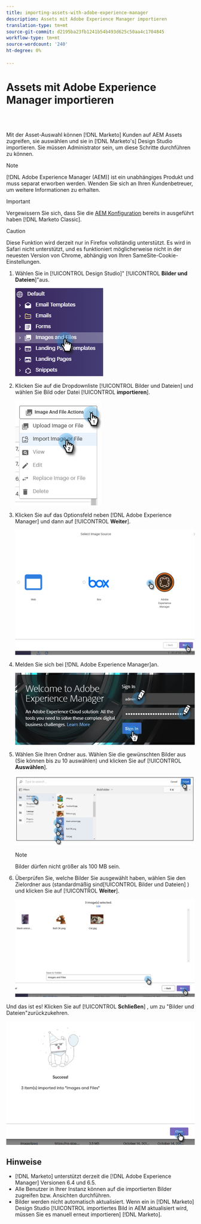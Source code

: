 ```yaml
---
title: importing-assets-with-adobe-experience-manager
description: Assets mit Adobe Experience Manager importieren
translation-type: tm+mt
source-git-commit: d2195ba23fb1241b54b493d625c50aa4c1704845
workflow-type: tm+mt
source-wordcount: '240'
ht-degree: 0%

---
```



# Assets mit Adobe Experience Manager importieren

<br> 

Mit der Asset-Auswahl können [!DNL Marketo] Kunden auf AEM Assets zugreifen, sie auswählen und sie in [!DNL Marketo's] Design Studio importieren. Sie müssen Administrator sein, um diese Schritte durchführen zu können.

>[!NOTE]
>[!DNL Adobe Experience Manager (AEM)] ist ein unabhängiges Produkt und muss separat erworben werden. Wenden Sie sich an Ihren Kundenbetreuer, um weitere Informationen zu erhalten.

>[!IMPORTANT]
>Vergewissern Sie sich, dass Sie die [AEM Konfiguration](https://docs.marketo.com/x/FwPLAQ) bereits in ausgeführt haben [!DNL Marketo Classic].

>[!CAUTION]
>
>Diese Funktion wird derzeit nur in Firefox vollständig unterstützt. Es wird in Safari nicht unterstützt, und es funktioniert möglicherweise nicht in der neuesten Version von Chrome, abhängig von Ihren SameSite-Cookie-Einstellungen.

1. Wählen Sie in [!UICONTROL Design Studio]&quot; [!UICONTROL **Bilder und Dateien**]&quot;aus.

   ![Bild eins](/help/sky/assets/design-studio/importing-assets-with-adobe-experience-manager/importing-assets-with-adobe-experience-manager-1.png)

1. Klicken Sie auf die Dropdownliste [!UICONTROL Bilder und Dateien] und wählen Sie Bild oder Datei [!UICONTROL **importieren**].

   ![Bild zwei](/help/sky/assets/design-studio/importing-assets-with-adobe-experience-manager/importing-assets-with-adobe-experience-manager-2.png)

1. Klicken Sie auf das Optionsfeld neben [!DNL Adobe Experience Manager] und dann auf [!UICONTROL **Weiter**].

   ![Bild drei](/help/sky/assets/design-studio/importing-assets-with-adobe-experience-manager/importing-assets-with-adobe-experience-manager-3.png)

1. Melden Sie sich bei [!DNL Adobe Experience Manager]an.

   ![Bild vier](/help/sky/assets/design-studio/importing-assets-with-adobe-experience-manager/importing-assets-with-adobe-experience-manager-4.png)

1. Wählen Sie Ihren Ordner aus. Wählen Sie die gewünschten Bilder aus (Sie können bis zu 10 auswählen) und klicken Sie auf [!UICONTROL **Auswählen**].

   ![Bild fünf](/help/sky/assets/design-studio/importing-assets-with-adobe-experience-manager/importing-assets-with-adobe-experience-manager-5.png)

   >[!NOTE]
   >
   >Bilder dürfen nicht größer als 100 MB sein.

1. Überprüfen Sie, welche Bilder Sie ausgewählt haben, wählen Sie den Zielordner aus (standardmäßig sind[!UICONTROL Bilder und Dateien] ) und klicken Sie auf [!UICONTROL **Weiter**].

   ![Bild sechs](/help/sky/assets/design-studio/importing-assets-with-adobe-experience-manager/importing-assets-with-adobe-experience-manager-6.png)

Und das ist es! Klicken Sie auf [!UICONTROL **Schließen**] , um zu &quot;Bilder und Dateien&quot;zurückzukehren.

![Bild sieben](/help/sky/assets/design-studio/importing-assets-with-adobe-experience-manager/importing-assets-with-adobe-experience-manager-7.png)

## Hinweise

* [!DNL Marketo] unterstützt derzeit die [!DNL Adobe Experience Manager] Versionen 6.4 und 6.5.
* Alle Benutzer in Ihrer Instanz können auf die importierten Bilder zugreifen bzw. Ansichten durchführen.
* Bilder werden nicht automatisch aktualisiert. Wenn ein in [!DNL Marketo] Design Studio [!UICONTROL importiertes Bild in AEM aktualisiert wird, müssen Sie es manuell erneut importieren] [!DNL Marketo].
